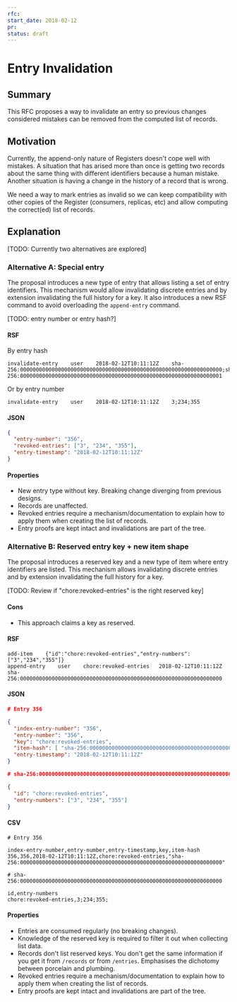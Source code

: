 ```yaml
---
rfc:
start_date: 2018-02-12
pr:
status: draft
---
```


# Entry Invalidation

## Summary

This RFC proposes a way to invalidate an entry so previous changes considered
mistakes can be removed from the computed list of records.


## Motivation

Currently, the append-only nature of Registers doesn't cope well with
mistakes. A situation that has arised more than once is getting two records
about the same thing with different identifiers because a human mistake.
Another situation is having a change in the history of a record that is wrong.

We need a way to mark entries as invalid so we can keep compatibility with
other copies of the Register (consumers, replicas, etc) and allow computing
the correct(ed) list of records.


## Explanation

[TODO: Currently two alternatives are explored]


### Alternative A: Special entry

The proposal introduces a new type of entry that allows listing a set of entry
identifiers. This mechanism would allow invalidating discrete entries and by
extension invalidating the full history for a key. It also introduces a new
RSF command to avoid overloading the `append-entry` command.

[TODO: entry number or entry hash?]

#### RSF


By entry hash

```
invalidate-entry	user	2018-02-12T10:11:12Z	sha-256:0000000000000000000000000000000000000000000000000000000000000000;sha-256:0000000000000000000000000000000000000000000000000000000000000001
```

Or by entry number

```
invalidate-entry	user	2018-02-12T10:11:12Z	3;234;355
```

#### JSON

```json
{
  "entry-number": "356",
  "revoked-entries": ["3", "234", "355"],
  "entry-timestamp": "2018-02-12T10:11:12Z"
}
```

#### Properties

* New entry type without key. Breaking change diverging from previous designs.
* Records are unaffected.
* Revoked entries require a mechanism/documentation to explain how to apply
  them when creating the list of records.
* Entry proofs are kept intact and invalidations are part of the tree.



### Alternative B: Reserved entry key + new item shape

The proposal introduces a reserved key and a new type of item where entry
identifiers are listed. This mechanism allows invalidating discrete entries
and by extension invalidating the full history for a key.


[TODO: Review if "chore:revoked-entries" is the right reserved key]

#### Cons

* This approach claims a key as reserved.

#### RSF

```
add-item	{"id":"chore:revoked-entries","entry-numbers":["3","234","355"]}
append-entry	user	chore:revoked-entries	2018-02-12T10:11:12Z	sha-256:0000000000000000000000000000000000000000000000000000000000000000
```

#### JSON

```json
# Entry 356

{
  "index-entry-number": "356",
  "entry-number": "356",
  "key": "chore:revoked-entries",
  "item-hash": [ "sha-256:0000000000000000000000000000000000000000000000000000000000000000"],
  "entry-timestamp": "2018-02-12T10:11:12Z"
}

# sha-256:0000000000000000000000000000000000000000000000000000000000000000

{
  "id": "chore:revoked-entries",
  "entry-numbers": ["3", "234", "355"]
}
```

#### CSV

```csv
# Entry 356

index-entry-number,entry-number,entry-timestamp,key,item-hash
356,356,2018-02-12T10:11:12Z,chore:revoked-entries,"sha-256:0000000000000000000000000000000000000000000000000000000000000000"

# sha-256:0000000000000000000000000000000000000000000000000000000000000000

id,entry-numbers
chore:revoked-entries,3;234;355;
```

#### Properties

* Entries are consumed regularly (no breaking changes).
* Knowledge of the reserved key is required to filter it out when collecting
  list data.
* Records don't list reserved keys. You don't get the same information if you
  get it from `/records` or from `/entries`. Emphasises the dichotomy between
  porcelain and plumbing.
* Revoked entries require a mechanism/documentation to explain how to apply
  them when creating the list of records.
* Entry proofs are kept intact and invalidations are part of the tree.
